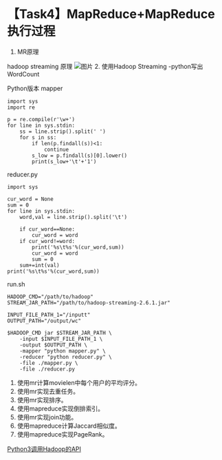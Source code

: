 # 【Task4】MapReduce+MapReduce执行过程
1. MR原理

hadoop streaming 原理
![图片](https://uploader.shimo.im/f/C3e59L3B4aMHQ5Gf.png!thumbnail)
2. 使用Hadoop Streaming -python写出WordCount

Python版本
mapper
```
import sys
import re

p = re.compile(r'\w+')
for line in sys.stdin:
	ss = line.strip().split(' ')
	for s in ss:
		if len(p.findall(s))<1:
			continue
		s_low = p.findall(s)[0].lower()
		print(s_low+'\t'+'1')

```

reducer.py

```
import sys

cur_word = None
sum = 0
for line in sys.stdin:
	word,val = line.strip().split('\t')
	
	if cur_word==None:
		cur_word = word
	if cur_word!=word:
		print('%s\t%s'%(cur_word,sum)) 
		cur_word = word
		sum = 0
	sum+=int(val)
print('%s\t%s'%(cur_word,sum))	
```

run.sh
```
HADOOP_CMD="/path/to/hadoop"
STREAM_JAR_PATH="/path/to/hadoop-streaming-2.6.1.jar"

INPUT_FILE_PATH_1="/inputt"
OUTPUT_PATH="/output/wc"

$HADOOP_CMD jar $STREAM_JAR_PATH \
    -input $INPUT_FILE_PATH_1 \
    -output $OUTPUT_PATH \
    -mapper "python mapper.py" \
    -reducer "python reducer.py" \
    -file ./mapper.py \
    -file ./reducer.py
```
1. 使用mr计算movielen中每个用户的平均评分。
2. 使用mr实现去重任务。
3. 使用mr实现排序。
4. 使用mapreduce实现倒排索引。
5. 使用mr实现join功能。
6. 使用mapreduce计算Jaccard相似度。
7. 使用mapreduce实现PageRank。

[Python3调用Hadoop的API](https://www.cnblogs.com/sss4/p/10443497.html)